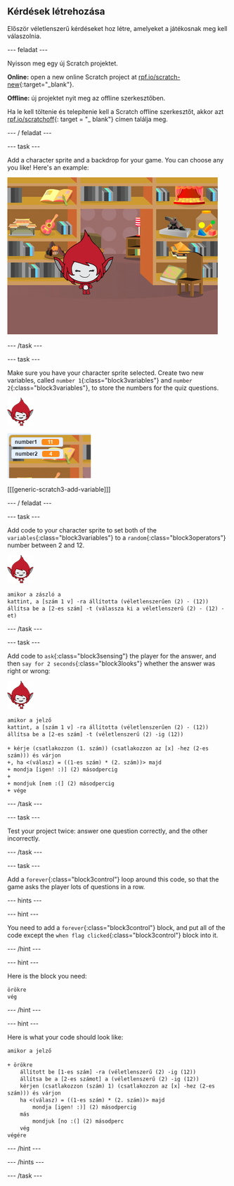 ## Kérdések létrehozása

Először véletlenszerű kérdéseket hoz létre, amelyeket a játékosnak meg kell válaszolnia.

\--- feladat \---

Nyisson meg egy új Scratch projektet.

**Online:** open a new online Scratch project at [rpf.io/scratch-new](http://rpf.io/scratch-new){:target="_blank"}.

**Offline:** új projektet nyit meg az offline szerkesztőben.

Ha le kell töltenie és telepítenie kell a Scratch offline szerkesztőt, akkor azt [rpf.io/scratchoff](http://rpf.io/scratchoff){: target = "_ blank"} címen találja meg.

\--- / feladat \---

\--- task \---

Add a character sprite and a backdrop for your game. You can choose any you like! Here's an example:

![screenshot](images/brain-setting.png)

\--- /task \---

\--- task \---

Make sure you have your character sprite selected. Create two new variables, called `number 1`{:class="block3variables"} and `number 2`{:class="block3variables"}, to store the numbers for the quiz questions.

![screenshot](images/giga-sprite.png)

![screenshot](images/brain-variables.png)

[[[generic-scratch3-add-variable]]]

\--- / feladat \---

\--- task \---

Add code to your character sprite to set both of the `variables`{:class="block3variables"} to a `random`{:class="block3operators"} number between 2 and 12.

![screenshot](images/giga-sprite.png)

```blocks3
amikor a zászló a
kattint, a [szám 1 v] -ra állította (véletlenszerűen (2) - (12))
állítsa be a [2-es szám] -t (válassza ki a véletlenszerű (2) - (12) -et)
```

\--- /task \---

\--- task \---

Add code to `ask`{:class="block3sensing"} the player for the answer, and then `say for 2 seconds`{:class="block3looks"} whether the answer was right or wrong:

![screenshot](images/giga-sprite.png)

```blocks3
amikor a jelző
kattint, a [szám 1 v] -ra állította (véletlenszerűen (2) - (12))
állítsa be a [2-es szám] -t (véletlenszerű (2) -ig (12))

+ kérje (csatlakozzon (1. szám)) (csatlakozzon az [x] -hez (2-es szám))) és várjon
+, ha <(válasz) = ((1-es szám) * (2. szám))> majd
+ mondja [igen! :)] (2) másodpercig
+
+ mondjuk [nem :(] (2) másodpercig
+ vége
```

\--- /task \---

\--- task \---

Test your project twice: answer one question correctly, and the other incorrectly.

\--- /task \---

\--- task \---

Add a `forever`{:class="block3control"} loop around this code, so that the game asks the player lots of questions in a row.

\--- hints \---

\--- hint \---

You need to add a `forever`{:class="block3control"} block, and put all of the code except the `when flag clicked`{:class="block3control"} block into it.

\--- /hint \---

\--- hint \---

Here is the block you need:

```blocks3
örökre
vég
```

\--- /hint \---

\--- hint \---

Here is what your code should look like:

```blocks3
amikor a jelző

+ örökre
    állított be [1-es szám] -ra (véletlenszerű (2) -ig (12))
    állítsa be a [2-es számot] a (véletlenszerű (2) -ig (12))
    kérjen (csatlakozzon (szám) 1) (csatlakozzon az [x] -hez (2-es szám))) és várjon
    ha <(válasz) = ((1-es szám) * (2. szám))> majd
        mondja [igen! :)] (2) másodpercig
    más
        mondjuk [no :(] (2) másodperc
    vég
végére
```

\--- /hint \---

\--- /hints \---

\--- /task \---